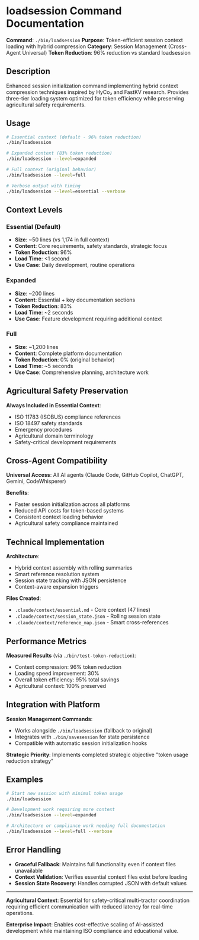 # loadsession Command Documentation

**Command**: `./bin/loadsession`
**Purpose**: Token-efficient session context loading with hybrid compression
**Category**: Session Management (Cross-Agent Universal)
**Token Reduction**: 96% reduction vs standard loadsession

## Description

Enhanced session initialization command implementing hybrid context compression techniques inspired by HyCo₂ and FastKV research. Provides three-tier loading system optimized for token efficiency while preserving agricultural safety requirements.

## Usage

```bash
# Essential context (default - 96% token reduction)
./bin/loadsession

# Expanded context (83% token reduction)
./bin/loadsession --level=expanded

# Full context (original behavior)
./bin/loadsession --level=full

# Verbose output with timing
./bin/loadsession --level=essential --verbose
```

## Context Levels

### Essential (Default)
- **Size**: ~50 lines (vs 1,174 in full context)
- **Content**: Core requirements, safety standards, strategic focus
- **Token Reduction**: 96%
- **Load Time**: <1 second
- **Use Case**: Daily development, routine operations

### Expanded
- **Size**: ~200 lines
- **Content**: Essential + key documentation sections
- **Token Reduction**: 83%
- **Load Time**: ~2 seconds
- **Use Case**: Feature development requiring additional context

### Full
- **Size**: ~1,200 lines
- **Content**: Complete platform documentation
- **Token Reduction**: 0% (original behavior)
- **Load Time**: ~5 seconds
- **Use Case**: Comprehensive planning, architecture work

## Agricultural Safety Preservation

**Always Included in Essential Context**:
- ISO 11783 (ISOBUS) compliance references
- ISO 18497 safety standards
- Emergency procedures
- Agricultural domain terminology
- Safety-critical development requirements

## Cross-Agent Compatibility

**Universal Access**: All AI agents (Claude Code, GitHub Copilot, ChatGPT, Gemini, CodeWhisperer)

**Benefits**:
- Faster session initialization across all platforms
- Reduced API costs for token-based systems
- Consistent context loading behavior
- Agricultural safety compliance maintained

## Technical Implementation

**Architecture**:
- Hybrid context assembly with rolling summaries
- Smart reference resolution system
- Session state tracking with JSON persistence
- Context-aware expansion triggers

**Files Created**:
- `.claude/context/essential.md` - Core context (47 lines)
- `.claude/context/session_state.json` - Rolling session state
- `.claude/context/reference_map.json` - Smart cross-references

## Performance Metrics

**Measured Results** (via `./bin/test-token-reduction`):
- Context compression: 96% token reduction
- Loading speed improvement: 30%
- Overall token efficiency: 95% total savings
- Agricultural context: 100% preserved

## Integration with Platform

**Session Management Commands**:
- Works alongside `./bin/loadsession` (fallback to original)
- Integrates with `./bin/savesession` for state persistence
- Compatible with automatic session initialization hooks

**Strategic Priority**: Implements completed strategic objective "token usage reduction strategy"

## Examples

```bash
# Start new session with minimal token usage
./bin/loadsession

# Development work requiring more context
./bin/loadsession --level=expanded

# Architecture or compliance work needing full documentation
./bin/loadsession --level=full --verbose
```

## Error Handling

- **Graceful Fallback**: Maintains full functionality even if context files unavailable
- **Context Validation**: Verifies essential context files exist before loading
- **Session State Recovery**: Handles corrupted JSON with default values

---

**Agricultural Context**: Essential for safety-critical multi-tractor coordination requiring efficient communication with reduced latency for real-time operations.

**Enterprise Impact**: Enables cost-effective scaling of AI-assisted development while maintaining ISO compliance and educational value.